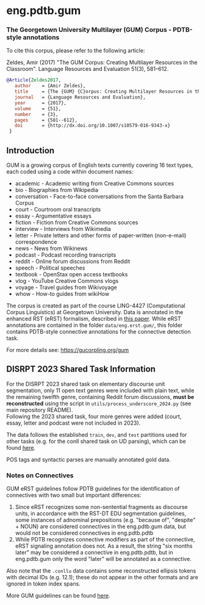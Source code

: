 # eng.pdtb.gum

### The Georgetown University Multilayer (GUM) Corpus - PDTB-style annotations

To cite this corpus, please refer to the following article:

Zeldes, Amir (2017) "The GUM Corpus: Creating Multilayer Resources in the Classroom". 
Language Resources and Evaluation 51(3), 581–612.

```bibtex
@Article{Zeldes2017,
   author    = {Amir Zeldes},
   title     = {The {GUM} {C}orpus: Creating Multilayer Resources in the Classroom},
   journal   = {Language Resources and Evaluation},
   year      = {2017},
   volume    = {51},
   number    = {3},
   pages     = {581--612},
   doi       = {http://dx.doi.org/10.1007/s10579-016-9343-x}
 }
```

## Introduction

GUM is a growing corpus of English texts currently covering 16 text types, each coded using a code within document names:

- academic - Academic writing from Creative Commons sources
- bio - Biographies from Wikipedia
- conversation - Face-to-face conversations from the Santa Barbara Corpus
- court - Courtroom oral transcripts
- essay - Argumentative essays
- fiction - Fiction from Creative Commons sources
- interview - Interviews from Wikimedia
- letter - Private letters and other forms of paper-written (non-e-mail) correspondence
- news - News from Wikinews
- podcast - Podcast recording transcripts
- reddit - Online forum discussions from Reddit
- speech - Political speeches
- textbook - OpenStax open access textbooks
- vlog - YouTube Creative Commons vlogs
- voyage - Travel guides from Wikivoyage
- whow - How-to guides from wikiHow

The corpus is created as part of the course LING-4427 (Computational Corpus Linguistics) at Georgetown University. Data is annotated in the enhanced RST (eRST) formalism, described in [this paper](https://arxiv.org/abs/2403.13560). While eRST annotations are contained in the folder `data/eng.erst.gum/`, this folder contains PDTB-style connective annotations for the connective detection task.

For more details see: https://gucorpling.org/gum

## DISRPT 2023 Shared Task Information

For the DISRPT 2023 shared task on elementary discourse unit segmentation, 
only 11 open text genres were included with plain text, while the remaining twelfth genre, 
containing Reddit forum discussions, **must be reconstructed** using the script 
in `utils/process_underscore_2024.py` (see main repository README).  
Following the 2023 shared task, four more genres were added (court, essay, letter and 
podcast were not included in 2023).

The data follows the established `train`, `dev`, and `test` partitions used for other tasks 
(e.g. for the conll shared task on UD parsing), which can be found [here](https://github.com/amir-zeldes/gum/blob/master/splits.md). 

POS tags and syntactic parses are manually annotated gold data. 

### Notes on Connectives

GUM eRST guidelines follow PDTB guidelines for the identification of connectives with two small but important differences:

1. Since eRST recognizes some non-sentential fragments as discourse units, in accordance with the RST-DT EDU segmentation guidelines, some instances of adnominal prepositions (e.g. "because of", "despite" + NOUN) are considered connectives in the eng.pdtb.gum data, but would not be considered connectives in eng.pdtb.pdtb
2. While PDTB recognizes connective modifiers as part of the connective, eRST signaling annotation does not. As a result, the string "six months later" may be considered a connective in eng.pdtb.pdtb, but in eng.pdtb.gum only the word "later" will be annotated as a connective.

Also note that the `.conllu` data contains some reconstructed ellipsis tokens with 
decimal IDs (e.g. 12.1); these do not appear in the other formats and are ignored in token 
index spans.

More GUM guidelines can be found [here](https://wiki.gucorpling.org/gum/rst). 